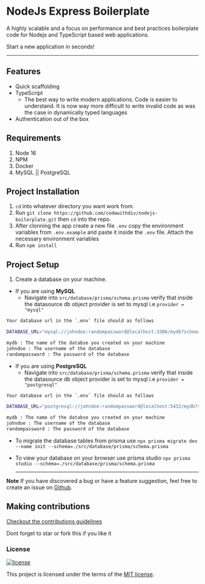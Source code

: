 # NodeJs Express Boilerplate

A highly scalable and a focus on performance and best practices boilerplate code for Nodejs and TypeScript based web applications.

Start a new application in seconds!

  ---

## Features

- Quick scaffolding
- TypeScript
  - The best way to write modern applications. Code is easier to understand. It is now way more difficult to write invalid code as was the case in dynamically typed languages
- Authentication out of the box

## Requirements

1. Node 16
2. NPM
3. Docker
4. MySQL || PostgreSQL

## Project Installation

1. `cd` into whatever directory you want work from.
2. Run `git clone https://github.com/codewithdiv/nodejs-boilerplate.git` then `cd` into the repo.
3. After clonning the app create a new file `.env` copy the environment variables from `.env.example` and paste it inside the `.env` file. Attach the necessary environment variables
4. Run `npm install`

## Project Setup

1. Create a database on your machine.

- If you are using **MySQL**
  - Navigate into `src/database/prisma/schema.prisma` verify that inside the datasource db object provider is set to mysql i.e `provider = "mysql"`

 ```bash
 Your database url in the `.env` file should as follows
 
DATABASE_URL="mysql://johndoe:randompassword@localhost:3306/mydb?schema=public"

mydb : The name of the databse you created on your machine
johndoe : The username of the database
randompassword : The password of the database
```

- If you are using **PostgreSQL**
  - Navigate into `src/database/prisma/schema.prisma` verify that inside the datasource db object provider is set to mysql i.e `provider = "postgresql"`

 ```bash
Your database url in the `.env` file should as follows

DATABASE_URL="postgresql://johndoe:randompassword@localhost:5432/mydb?schema=public"

mydb : The name of the databse you created on your machine
johndoe : The username of the database
randompassword : The password of the database
```

- To migrate the database tables from prisma use `npx prisma migrate dev --name init --schema=./src/database/prisma/schema.prisma`
- To view your database on your browser use prisma studio `npx prisma studio --schema=./src/database/prisma/schema.prisma`

  ---

**Note**
If you have discovered a bug or have a feature suggestion, feel free to create an issue on [Github](https://github.com/codewithdiv/nodejs-boilerplate/issues).

## Making contributions

[Checkout the contributions guidelines](https://github.com/codewithdiv/nodejs-boilerplate/blob/main/CONTRIBUTION.md)

Dont forget to star or fork this if you like it

### License

[![license](https://img.shields.io/badge/license-MIT-4dc71f.svg)](https://raw.githubusercontent.com/TheSoftwareHouse/express-boilerplate/main/LICENSE)

This project is licensed under the terms of the [MIT license](/LICENSE).

